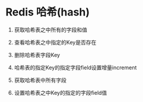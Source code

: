 # Redis 哈希(hash)

1. 获取哈希表之中所有的字段和值

2. 查看哈希表之中指定的Key是否存在

3. 删除哈希表字段Key

4. 哈希表的指定Key的指定字段field设置增量increment

5. 获取哈希表中所有字段

6. 设置哈希表之中Key的指定的字段field值

